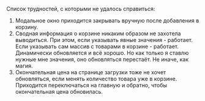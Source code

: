 Список трудностей, с которыми не удалось справиться:
1) Модальное окно приходится закрывать вручную после добавления в корзину.
2) Сводная информация о корзине никаким образом не захотела выводиться.
При этом, если указывать явные значения - работает. Если указывать сам массив с
товарами в корзине - работает. Динамически обновляется и всё хорошо.
Но как только я ставлю нужные мне значения, оно обновляться перестаёт. Не иначе, как магия.
3) Окончательная цена на странице загрузки тоже не хочет обновляться, если менять количество товара уже в корзине.
Приходится переключаться на главную и обратно, чтобы окончательная цена обновилась.
